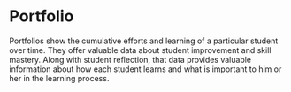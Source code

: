 # Portfolio
Portfolios show the cumulative efforts and learning of a particular student over time. They offer valuable data about student improvement and skill mastery. Along with student reflection, that data provides valuable information about how each student learns and what is important to him or her in the learning process.
